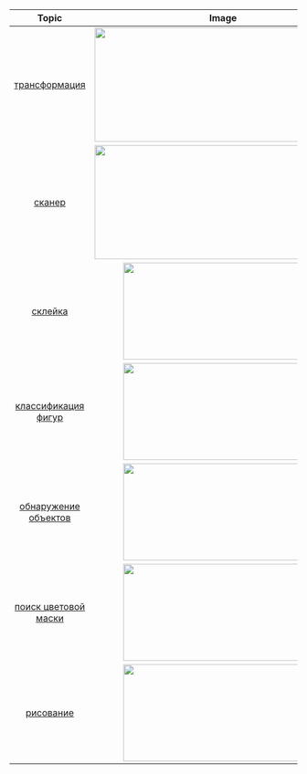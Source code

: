 |Topic|Image|Description|
|:----:|:----:|:----:|
|[трансформация](perspective_trans.py)|<img src = "https://user-images.githubusercontent.com/54672403/79069689-dd8ce500-7cd8-11ea-81a6-9bbf4ef4fe6b.jpg" width="450" height="200" />|  растягивает  картинку из точек ```1,2``` в углы |
|[сканер](scanner.py)|<img src = "https://user-images.githubusercontent.com/54672403/79139294-bad4fc00-7dbe-11ea-9630-bf1879ab55f5.jpg" width="450" height="200" />| сканирует стол и трансформирует документ|
|[склейка](matrixImg.py)|<img src = "https://user-images.githubusercontent.com/54672403/79075101-54d27100-7cf9-11ea-8f51-32a53863a4b1.png" width="350" height="170" />|выводит изображение, состоящее из склеенных фоток, одного размера|
|[классификация фигур](detectShape.py)|<img src = "https://user-images.githubusercontent.com/54672403/79110254-b38ffd00-7d82-11ea-8a58-cee7c927e7ce.png" width="350" height="170" />|различает фигуры<br> квадрат, триугольник, круг, прямоугольник</br>|
|[обнаружение объектов](detectObj.py)|<img src = "https://user-images.githubusercontent.com/54672403/79113650-08834180-7d8a-11ea-9f6c-b8e8168bffb1.png" width="350" height="170" />|находит лица, номера авто, глаза|
|[поиск цветовой маски](colorMask.py)|<img src = "https://user-images.githubusercontent.com/54672403/79115980-f3111600-7d8f-11ea-9876-e630768a6beb.png" width="350" height="170" />| помогает подобрать числа для маски|
|[рисование](livePainter.py)|<img src = "https://user-images.githubusercontent.com/54672403/79121248-869d1380-7d9d-11ea-9a73-973c5c71bc79.gif" width="350" height="170" />| обнаружение цвета и использование цветного маркера для рисования виртуально |
